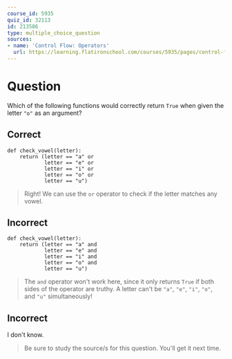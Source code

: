 ```yaml
---
course_id: 5935
quiz_id: 32113
id: 213586
type: multiple_choice_question
sources:
- name: 'Control Flow: Operators'
  url: https://learning.flatironschool.com/courses/5935/pages/control-flow-operators
---
```


# Question

Which of the following functions would correctly return `True` when given the
letter `"o"` as an argument?

## Correct

```
def check_vowel(letter):
    return (letter == "a" or
            letter == "e" or
            letter == "i" or
            letter == "o" or
            letter == "u")
```

> Right! We can use the `or` operator to check if the letter matches any vowel.

## Incorrect

```
def check_vowel(letter):
    return (letter == "a" and
            letter == "e" and
            letter == "i" and
            letter == "o" and
            letter == "u")
```

> The `and` operator won't work here, since it only returns `True` if both sides
> of the operator are truthy. A letter can't be `"a"`, `"e"`, `"i"`, `"o"`, and
> `"u"` simultaneously!

## Incorrect

I don't know.

> Be sure to study the source/s for this question. You'll get it next time.
